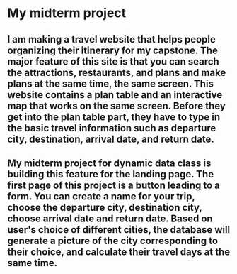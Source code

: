 # My midterm project
## I am making a travel website that helps people organizing their itinerary for my capstone. The major feature of this site is that you can search the attractions, restaurants, and plans and make plans at the same time, the same screen. This website contains a plan table and an interactive map that works on the same screen. Before they get into the plan table part, they have to type in the basic travel information such as departure city, destination, arrival date, and return date. 
## My midterm project for dynamic data class is building this feature for the landing page.  The first page of this project is a button leading to a form. You can create a name for your trip, choose the departure city, destination city, choose arrival date and return date. Based on user's choice of different cities, the database will generate a picture of the city corresponding to their choice, and calculate their travel days at the same time.
